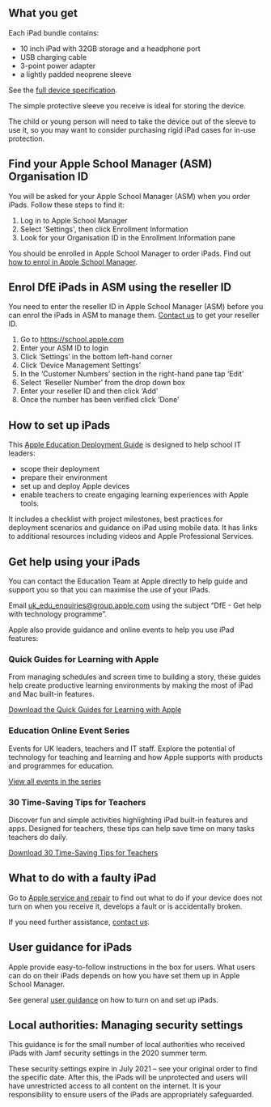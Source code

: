## What you get

Each iPad bundle contains:

* 10 inch iPad with 32GB storage and a headphone port
* USB charging cable
* 3-point power adapter
* a lightly padded neoprene sleeve

See the [full device specification](/devices/device-specification). 
 
The simple protective sleeve you receive is ideal for storing the device.

The child or young person will need to take the device out of the sleeve to use it, so you may want to consider purchasing rigid iPad cases for in-use protection.


## Find your Apple School Manager (ASM) Organisation ID 

You will be asked for your Apple School Manager (ASM) when you order iPads. Follow these steps to find it:

1. Log in to Apple School Manager
2. Select 'Settings', then click Enrollment Information
3. Look for your Organisation ID in the Enrollment Information pane

You should be enrolled in Apple School Manager to order iPads. Find out [how to enrol in Apple School Manager](https://support.apple.com/en-gb/guide/apple-school-manager/apd402206497/web).


## Enrol DfE iPads in ASM using the reseller ID

You need to enter the reseller ID in Apple School Manager (ASM) before you can enrol the iPads in ASM to manage them. [Contact us](/get-support) to get your reseller ID.

1. Go to https://school.apple.com
2. Enter your ASM ID to login
3. Click ‘Settings’ in the bottom left-hand corner
4. Click ‘Device Management Settings’
5. In the ‘Customer Numbers’ section in the right-hand pane tap ‘Edit’
6. Select ‘Reseller Number’ from the drop down box
7. Enter your reseller ID and then click ‘Add’
8. Once the number has been verified click ‘Done’


## How to set up iPads

This [Apple Education Deployment Guide](https://support.apple.com/en-gb/guide/deployment-education/welcome/web) is designed to help school IT leaders:

* scope their deployment
* prepare their environment
* set up and deploy Apple devices
* enable teachers to create engaging learning experiences with Apple tools. 

It includes a checklist with project milestones, best practices for deployment scenarios and guidance on iPad using mobile data. It has links to additional resources including videos and Apple Professional Services.


## Get help using your iPads

You can contact the Education Team at Apple directly to help guide and support you so that you can maximise the use of your iPads.

Email [uk\_edu\_enquiries@group.apple.com](mailto:uk_edu_enquiries@group.apple.com) using the subject “DfE - Get help with technology programme”.

Apple also provide guidance and online events to help you use iPad features:

### Quick Guides for Learning with Apple 
From managing schedules and screen time to building a story, these guides help create productive learning environments by making the most of iPad and Mac built-in features.

[Download the Quick Guides for Learning with Apple](https://education-static.apple.com/learning-with-apple/apple-quick-guides.pdf)

### Education Online Event Series 
Events for UK leaders, teachers and IT staff.  Explore the potential of technology for teaching and learning and how Apple supports with products and programmes for education.

[View all events in the series](https://events.apple.com/content/events/emeia/gb/en/default.html?token=7ZjTgsSqK5CjU9XqowzkH2rQJd12N7I94OWog7qfI1O4kJjfxRCtZLPSfb_QRfID8Pvjeyy_HgFJBlBfMlFHrKWaG6hsWMRImRg8RqQQoYQ&a=1&l=e)
 
### 30 Time-Saving Tips for Teachers 
Discover fun and simple activities highlighting iPad built-in features and apps.  Designed for teachers, these tips can help save time on many tasks teachers do daily.

[Download 30 Time-Saving Tips for Teachers](https://education-static.apple.com/geo/uk/education/2020/tips-for-teachers/ipad-teacher-activities.pdf)


## What to do with a faulty iPad

Go to [Apple service and repair](https://support.apple.com/en-gb/ipad/repair/service) to find out what to do if your device does not turn on when you receive it, develops a fault or is accidentally broken.

If you need further assistance, [contact us](/get-support).


## User guidance for iPads

Apple provide easy-to-follow instructions in the box for users. What users can do on their iPads depends on how you have set them up in Apple School Manager. 

See general [user guidance](https://support.apple.com/guide/ipad/turn-on-and-set-up-ipad995bb83d/ipados) on how to turn on and set up iPads.


## Local authorities: Managing security settings

This guidance is for the small number of local authorities who received iPads with Jamf security settings in the 2020 summer term.

These security settings expire in July 2021 – see your original order to find the specific date. After this, the iPads will be unprotected and users will have unrestricted access to all content on the internet. It is your responsibility to ensure users of the iPads are appropriately safeguarded.
